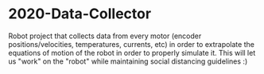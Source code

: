# 2020-Data-Collector
Robot project that collects data from every motor (encoder positions/velocities, temperatures, currents, etc) in order to extrapolate the equations of motion of the robot in order to properly simulate it. This will let us "work" on the "robot" while maintaining social distancing guidelines :)

